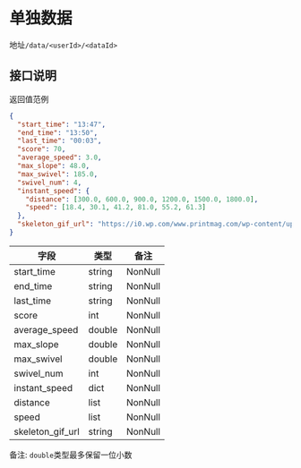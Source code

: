 # 单独数据

地址`/data/<userId>/<dataId>`

## 接口说明

返回值范例

```json
{
  "start_time": "13:47",
  "end_time": "13:50",
  "last_time": "00:03",
  "score": 70,
  "average_speed": 3.0,
  "max_slope": 48.0,
  "max_swivel": 185.0,
  "swivel_num": 4,
  "instant_speed": {
    "distance": [300.0, 600.0, 900.0, 1200.0, 1500.0, 1800.0],
    "speed": [18.4, 30.1, 41.2, 81.0, 55.2, 61.3]
  },
  "skeleton_gif_url": "https://i0.wp.com/www.printmag.com/wp-content/uploads/2021/02/4cbe8d_f1ed2800a49649848102c68fc5a66e53mv2.gif?fit=476%2C280&ssl=1"
}
```

| **字段**           | **类型**    | **备注**  |
|------------------|-----------|---------|
| start_time       | string    | NonNull |
| end_time         | string    | NonNull |
| last_time        | string    | NonNull |
| score            | int       | NonNull |
| average_speed    | double       | NonNull |
| max_slope        | double       | NonNull |
| max_swivel       | double       | NonNull |
| swivel_num       | int       | NonNull |
| instant_speed    | dict      | NonNull |
| distance         | list<double> | NonNull |
| speed            | list<double> | NonNull |
| skeleton_gif_url | string    | NonNull |

备注: `double`类型最多保留一位小数